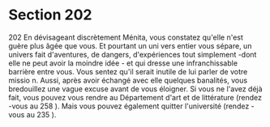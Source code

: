 # Section 202

202
En dévisageant discrètement Ménita, vous constatez qu'elle n'est
guère plus âgée que vous. Et pourtant un uni vers entier vous
sépare, un univers fait d'aventures, de dangers, d'expériences
tout simplement -dont elle ne peut avoir la moindre idée - et qui
dresse une infranchissable barrière entre vous. Vous sentez qu'il
serait inutile de lui parler de votre missio n. Aussi, après avoir
échangé avec elle quelques banalités, vous bredouillez une vague
excuse avant de vous éloigner. Si vous ne l'avez déjà fait, vous
pouvez vous rendre au Département d'art et de littérature
(rendez -vous au 258 ). Mais vous pouvez également quitter
l'université (rendez -vous au 235 ).